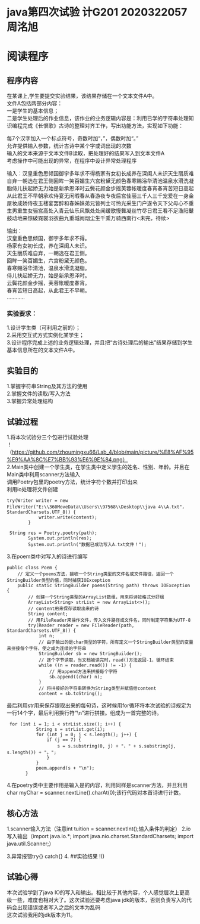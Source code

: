 # java第四次试验  计G201 2020322057 周洺旭
# 阅读程序  
## 程序内容
在某课上,学生要提交实验结果，该结果存储在一个文本文件A中。  
文件A包括两部分内容：  
一是学生的基本信息；  
二是学生处理后的作业信息，该作业的业务逻辑内容是：利用已学的字符串处理知识编程完成《长恨歌》古诗的整理对齐工作，写出功能方法，实现如下功能：  

每7个汉字加入一个标点符号，奇数时加“，”，偶数时加“。”  
允许提供输入参数，统计古诗中某个字或词出现的次数  
输入的文本来源于文本文件B读取，把处理好的结果写入到文本文件A  
考虑操作中可能出现的异常，在程序中设计异常处理程序  

输入：汉皇重色思倾国御宇多年求不得杨家有女初长成养在深闺人未识天生丽质难自弃一朝选在君王侧回眸一笑百媚生六宫粉黛无颜色春寒赐浴华清池温泉水滑洗凝脂侍儿扶起娇无力始是新承恩泽时云鬓花颜金步摇芙蓉帐暖度春宵春宵苦短日高起从此君王不早朝承欢侍宴无闲暇春从春游夜专夜后宫佳丽三千人三千宠爱在一身金屋妆成娇侍夜玉楼宴罢醉和春姊妹弟兄皆列士可怜光采生门户遂令天下父母心不重生男重生女骊宫高处入青云仙乐风飘处处闻缓歌慢舞凝丝竹尽日君王看不足渔阳鼙鼓动地来惊破霓裳羽衣曲九重城阙烟尘生千乘万骑西南行<未完，待续>  
  
输出：  
汉皇重色思倾国，御宇多年求不得。  
杨家有女初长成，养在深闺人未识。  
天生丽质难自弃，一朝选在君王侧。  
回眸一笑百媚生，六宫粉黛无颜色。  
春寒赐浴华清池，温泉水滑洗凝脂。  
侍儿扶起娇无力，始是新承恩泽时。  
云鬓花颜金步摇，芙蓉帐暖度春宵。  
春宵苦短日高起，从此君王不早朝。  
…………
    
### 实验要求：  
1.设计学生类（可利用之前的）；  
2.采用交互式方式实例化某学生；  
3.设计程序完成上述的业务逻辑处理，并且把“古诗处理后的输出”结果存储到学生基本信息所在的文本文件A中。  

## 实验目的  
1.掌握字符串String及其方法的使用  
2.掌握文件的读取/写入方法  
3.掌握异常处理结构  
  

## 试验过程
1.将本次试验分三个包进行试验处理  
！（https://github.com/zhoumingxu66/Lab_4/blob/main/picture/%E8%AF%95%E9%AA%8C%E7%BB%93%E6%9E%84.png）  
2.Main类中创建一个学生类，在学生类中定义学生的姓名、性别、年龄。并且在Main类中利用scanner方法输入  
调用Poetry包里的poetry方法，统计字符个数并打印出来  
利用io处理将文件创建
```
try(Writer writer = new FileWriter("E:\\360MoveData\\Users\\97568\\Desktop\\java 4\\A.txt"，StandardCharsets.UTF_8)) {
            writer.write(content);
        }
```
```
 String res = Poetry.poetry(path);
        System.out.println(res);
        System.out.println("数据已成功写入A.txt文件！");
```
3.在poem类中对写入的诗进行编写
```
public class Poem {
    // 定义一个poems方法，接收一个String类型的文件名或文件路径，返回一个StringBuilder类型的值，同时捕获IOException
    public static StringBuilder poems(String path) throws IOException {
        // 创建一个String类型的ArrayList数组，用来将诗按格式分好组
        ArrayList<String> strList = new ArrayList<>();
        // content用来保存读取出来的诗
        String content;
        // 用FileReader来操作文件，传入文件路径或文件名，同时制定字符集为UTF-8
        try(Reader reader = new FileReader(path, StandardCharsets.UTF_8)) {
            int n;
            // 由于输出的是char类型的字符，所有定义一个StringBuilder类型的变量来拼接每个字符，使之成为连续的字符串
            StringBuilder sb = new StringBuilder();
            // 逐个字节读取，当文档被读完时，read()方法返回-1，循环结束
            while ((n = reader.read()) != -1) {
                // 用append方法来拼接每个字符
                sb.append((char) n);
            }
            // 将拼接好的字符串转换为String类型并赋值给content
            content = sb.toString();
 ```
 最后利用str用来保存提取出来的每句诗，这时候用for循环将本次试验的诗规定为一行14个字，最后利用换行符“\n”进行拼接。组成为一首完整的诗。
 ```
  for (int i = 1; i < strList.size(); i++) { 
            String s = strList.get(i);
            for (int j = 0; j < s.length(); j++) {
                if (j == 7) {
                    s = s.substring(0, j) + "，" + s.substring(j, s.length()) + "。";
                }
            }
            poem.append(s + "\n");
        }
```
4.在poetry类中主要作用是输入是的内容，利用同样是scanner方法，并且利用 char myChar = scanner.nextLine().charAt(0);该行代码对本首诗进行计数。
## 核心方法  
1.scanner输入方法（注意int tuition = scanner.nextInt();输入条件的判定）
2.io写入输出（import java.io.*;   import java.nio.charset.StandardCharsets;  import java.util.Scanner;）

3.异常报错try{} catch{}
4.
##实验结果
!()  
## 试验心得  
本次试验学到了java IO的写入和输出。相比较于其他内容，个人感觉层次上更高级一些，难度也相对大了。这次试验还要考虑java jdk的版本，否则负责写入的代码会出现错误或者写入之后的文本为乱码  
这次试验我用的jdk版本为11。


